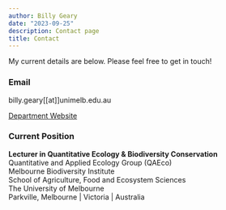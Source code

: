 ```yaml
---
author: Billy Geary
date: "2023-09-25"
description: Contact page
title: Contact
---
```


My current details are below. Please feel free to get in touch!

### **Email**

billy.geary\[[at\]]unimelb.edu.au

[Department Website](http://findanexpert.unimelb.edu.au/profile/1055305-billy-geary)

### **Current Position**

**Lecturer in Quantitative Ecology & Biodiversity Conservation**  
Quantitative and Applied Ecology Group (QAEco)  
Melbourne Biodiversity Institute  
School of Agriculture, Food and Ecosystem Sciences  
The University of Melbourne   
Parkville, Melbourne | Victoria | Australia   

